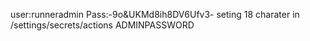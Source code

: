 user:runneradmin
Pass:-9o&UKMd8ih8DV6Ufv3- seting 18 charater in /settings/secrets/actions  ADMINPASSWORD
